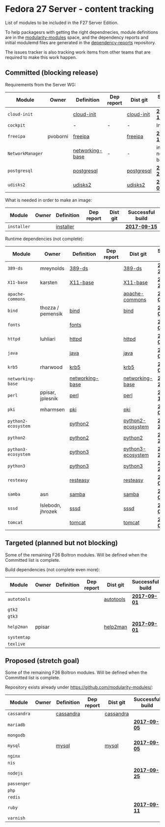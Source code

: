 # Fedora 27 Server - content tracking

List of modules to be included in the F27 Server Edition.

To help packagesrs with getting the right dependnecies, module definitions are in the [modularity-modules](https://github.com/modularity-modules) space, and the dependency reports and initial modulemd files are generated in the [dependency-reports](https://github.com/fedora-modularity/dependency-report) repository.

The issues tracker is also tracking work items from other teams that are required to make this work happen.

## Committed (blocking release)

Requirements from the Server WG:

| Module | Owner | Definition | Dep report | Dist git | Successful build |
|---|---|---|---|---|---|
| `cloud-init ` |  | [cloud-init](https://github.com/modularity-modules/cloud-init) | | [cloud-init](https://src.fedoraproject.org/modules/cloud-init) | [**2017-09-12**](https://mbs.fedoraproject.org/module-build-service/1/module-builds/932) |
| `cockpit` | | - | - | - | In Platform |
| `freeipa ` | pvoborni | [freeipa](https://github.com/modularity-modules/freeipa) | | [freeipa](https://src.fedoraproject.org/modules/freeipa) | [**2017-09-11**](https://mbs.fedoraproject.org/module-build-service/1/module-builds/929) |
| `NetworkManager` | | [networking-base](https://github.com/modularity-modules/networking-base) | - | - | in networking-base |
| `postgresql` | | [postgresql](https://github.com/modularity-modules/postgresql) | | [postgresql](https://src.fedoraproject.org/modules/postgresql) | [**2017-08-25**](https://mbs.fedoraproject.org/module-build-service/1/module-builds/832) |
| `udisks2` | | [udisks2](https://github.com/modularity-modules/udisks2) | | [udisks2](https://src.fedoraproject.org/modules/udisks2) | [**2017-09-05**](https://mbs.fedoraproject.org/module-build-service/1/module-builds/881) |

What is needed in order to make an image:

| Module | Owner | Definition | Dep report | Dist git | Successful build |
|---|---|---|---|---|---|
| `installer` | | [installer](https://github.com/modularity-modules/installer) | | | [**2017-09-15**](https://mbs.fedoraproject.org/module-build-service/1/module-builds/952) |

Runtime dependencies (not complete):

| Module | Owner | Definition | Dep report | Dist git | Successful build |
|---|---|---|---|---|---|
| `389-ds` | mreynolds | [389-ds](https://github.com/modularity-modules/389-ds) | | [389-ds](https://src.fedoraproject.org/modules/389-ds) | [**2017-09-21**](https://mbs.fedoraproject.org/module-build-service/1/module-builds/994) |
| `X11-base` | karsten | [X11-base](https://github.com/modularity-modules/X11-base) | |  [X11-base](https://src.fedoraproject.org/modules/X11-base) | [**2017-09-25**](https://mbs.fedoraproject.org/module-build-service/1/module-builds/1006) |
| `apache-commons` | | | | [apache-commons](https://src.fedoraproject.org/modules/apache-commons) | [**2017-09-05**](https://mbs.fedoraproject.org/module-build-service/1/module-builds/901) |
| `bind` | thozza / pemensik | [bind](https://github.com/modularity-modules/bind) | | [bind](https://src.fedoraproject.org/modules/bind) | [**2017-09-05**](https://mbs.fedoraproject.org/module-build-service/1/module-builds/878) |
| `fonts` | | [fonts](https://github.com/modularity-modules/fonts) | | | [**2017-09-05**](https://mbs.fedoraproject.org/module-build-service/1/module-builds/874) |
| `httpd` | luhliari | [httpd](https://github.com/modularity-modules/httpd) | | [httpd](https://src.fedoraproject.org/modules/httpd) | [**2017-09-05**](https://mbs.fedoraproject.org/module-build-service/1/module-builds/884) |
| `java` | | [java](https://github.com/modularity-modules/java) | | [java](https://src.fedoraproject.org/modules/java) | [**2017-09-06**](https://mbs.fedoraproject.org/module-build-service/1/module-builds/913) |
| `krb5` | rharwood | [krb5](https://github.com/modularity-modules/krb5) | | [krb5](https://src.fedoraproject.org/modules/krb5) | [**2017-09-05**](https://mbs.fedoraproject.org/module-build-service/1/module-builds/872) |
| `networking-base` | | [networking-base](https://github.com/modularity-modules/networking-base) | | [networking-base](https://src.fedoraproject.org/modules/networking-base) | [**2017-09-21**](https://mbs.fedoraproject.org/module-build-service/1/module-builds/985) |
| `perl` | ppisar, jplesnik | [perl](https://github.com/modularity-modules/perl) | | [perl](https://src.fedoraproject.org/modules/perl) | [**2017-09-19**](https://mbs.fedoraproject.org/module-build-service/1/module-builds/960) |
| `pki` | mharmsen | [pki](https://github.com/modularity-modules/pki) | | [pki](https://src.fedoraproject.org/modules/pki) | [**2017-09-06**](https://mbs.fedoraproject.org/module-build-service/1/module-builds/915) |
| `python2-ecosystem` | | [python2](https://github.com/modularity-modules/python2) | | [python2-ecosystem](https://src.fedoraproject.org/modules/python2-ecosystem) | [**2017-09-22**](https://mbs.fedoraproject.org/module-build-service/1/module-builds/1000) |
| `python2` | | [python2](https://github.com/modularity-modules/python2) | | [python2](https://src.fedoraproject.org/modules/python2) | [**2017-09-22**](https://mbs.fedoraproject.org/module-build-service/1/module-builds/996) |
| `python3-ecosystem` | | [python3](https://github.com/modularity-modules/python3) | | [python3-ecosystem](https://src.fedoraproject.org/modules/python3-ecosystem) | [**2017-09-22**](https://mbs.fedoraproject.org/module-build-service/1/module-builds/997) |
| `python3` | | [python3](https://github.com/modularity-modules/python3) | | [python3](https://src.fedoraproject.org/modules/python3) | [**2017-09-21**](https://mbs.fedoraproject.org/module-build-service/1/module-builds/990) |
| `resteasy` | | [resteasy](https://github.com/modularity-modules/resteasy) | | [resteasy](https://src.fedoraproject.org/modules/resteasy) | [**2017-09-05**](https://mbs.fedoraproject.org/module-build-service/1/module-builds/876) |
| `samba` | asn | [samba](https://github.com/modularity-modules/samba) | | [samba](https://src.fedoraproject.org/modules/samba) | [**2017-09-05**](https://mbs.fedoraproject.org/module-build-service/1/module-builds/887) |
| `sssd` | lslebodn, jhrozek | [sssd](https://github.com/modularity-modules/sssd) | | [sssd](https://src.fedoraproject.org/modules/sssd) | [**2017-09-05**](https://mbs.fedoraproject.org/module-build-service/1/module-builds/885) |
| `tomcat` | | [tomcat](https://github.com/modularity-modules/tomcat) | | [tomcat](https://src.fedoraproject.org/modules/tomcat) | [**2017-09-05**](https://mbs.fedoraproject.org/module-build-service/1/module-builds/870) |


## Targeted (planned but not blocking)

Some of the remaining F26 Boltron modules. Will be defined when the Committed list is complete.

Build dependencies (not complete even more):

| Module | Owner | Definition | Dep report | Dist git | Successful build |
|---|---|---|---|---|---|
| `autotools` | | | | [autotools](https://src.fedoraproject.org/modules/autotools) | [**2017-09-01**](https://mbs.fedoraproject.org/module-build-service/1/module-builds/857) |
| `gtk2` | | | | | |
| `gtk3` | | | | | |
| `help2man` | ppisar | | | [help2man](https://src.fedoraproject.org/modules/help2man) | [**2017-09-01**](https://mbs.fedoraproject.org/module-build-service/1/module-builds/856) |
| `systemtap` | | | | | |
| `texlive` | | | | | |

## Proposed (stretch goal)

Some of the remaining F26 Boltron modules. Will be defined when the Committed list is complete.

Repository exists already under https://github.com/modularity-modules/:

| Module | Owner | Definition | Dep report | Dist git | Successful build |
|---|---|---|---|---|---|
| `cassandra` | | [cassandra](https://github.com/modularity-modules/cassandra) | | [cassandra](https://src.fedoraproject.org/modules/cassandra) | |
| `mariadb` | | | | | [**2017-09-05**](https://mbs.fedoraproject.org/module-build-service/1/module-builds/893) |
| `mongodb` | | | | | |
| `mysql` | | [mysql](https://github.com/modularity-modules/mysql) | | [mysql](https://src.fedoraproject.org/modules/mysql) | [**2017-09-05**](https://mbs.fedoraproject.org/module-build-service/1/module-builds/894) |
| `nginx` | | | | | |
| `nis` | | | | | |
| `nodejs` | | | | | [**2017-09-25**](https://mbs.fedoraproject.org/module-build-service/1/module-builds/895) |
| `passenger` | | | | | |
| `php` | | | | | |
| `redis` | | | | | |
| `ruby` | | | | | [**2017-09-11**](https://mbs.fedoraproject.org/module-build-service/1/module-builds/927) |
| `varnish` | | | | | |
